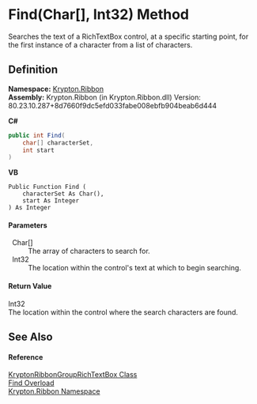 # Find(Char[], Int32) Method


Searches the text of a RichTextBox control, at a specific starting point, for the first instance of a character from a list of characters.



## Definition
**Namespace:** <a href="1e9bc734-cff9-e9b8-f013-94cdac669794.md">Krypton.Ribbon</a>  
**Assembly:** Krypton.Ribbon (in Krypton.Ribbon.dll) Version: 80.23.10.287+8d7660f9dc5efd033fabe008ebfb904beab6d444

**C#**
``` C#
public int Find(
	char[] characterSet,
	int start
)
```
**VB**
``` VB
Public Function Find ( 
	characterSet As Char(),
	start As Integer
) As Integer
```



#### Parameters
<dl><dt>  Char[]</dt><dd>The array of characters to search for.</dd><dt>  Int32</dt><dd>The location within the control's text at which to begin searching.</dd></dl>

#### Return Value
Int32  
The location within the control where the search characters are found.

## See Also


#### Reference
<a href="405a46a1-72b8-c818-b203-0b62cf064e57.md">KryptonRibbonGroupRichTextBox Class</a>  
<a href="028d4bfe-ef5f-7356-8cc5-9aa036db8c4e.md">Find Overload</a>  
<a href="1e9bc734-cff9-e9b8-f013-94cdac669794.md">Krypton.Ribbon Namespace</a>  

